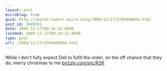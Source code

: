 ```yaml
---
layout: post
microblog: true
guid: http://vmstan-tweets.micro.blog/2009/12/17/6766460694.html
post_id: 3049351
date: 2009-12-17T09:34:52-0600
lastmod: 2009-12-17T09:34:52-0600
type: post
url: /2009/12/17/6766460694.html
---
```

While I don't fully expect Dell to fufill the order, on the off chance that they do, merry christmas to me  [brizzly.com/pic/R2K](http://brizzly.com/pic/R2K)

